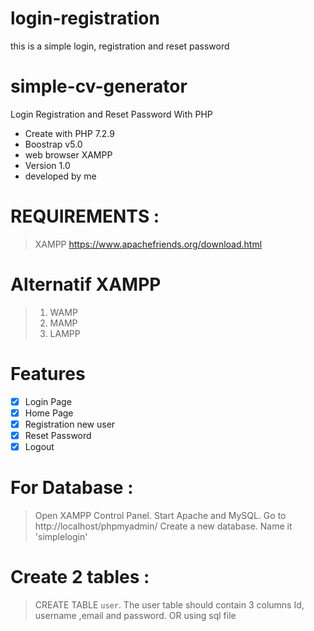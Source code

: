 # login-registration
this is a simple login, registration and reset password

# simple-cv-generator
Login Registration and Reset Password With PHP

* Create with PHP 7.2.9
* Boostrap v5.0
* web browser XAMPP
* Version 1.0
* developed by me

# REQUIREMENTS : 
> XAMPP https://www.apachefriends.org/download.html

# Alternatif XAMPP
> 1. WAMP
> 2. MAMP
> 3. LAMPP

# Features
- [x] Login Page
- [x] Home Page
- [x] Registration new user
- [x] Reset Password
- [x] Logout

# For Database :
> Open XAMPP Control Panel. Start Apache and MySQL.
> Go to http://localhost/phpmyadmin/
> Create a new database. Name it 'simplelogin'

# Create 2 tables :
> CREATE TABLE `user`.
> The user table should contain 3 columns Id, username ,email and password.
> OR using sql file 
